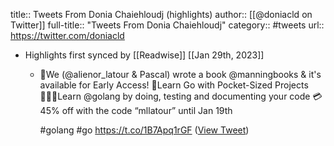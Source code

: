 title:: Tweets From Donia Chaiehloudj (highlights)
author:: [[@doniacld on Twitter]]
full-title:: "Tweets From Donia Chaiehloudj"
category:: #tweets
url:: https://twitter.com/doniacld

- Highlights first synced by [[Readwise]] [[Jan 29th, 2023]]
	- 📘We (@alienor_latour & Pascal) wrote a book @manningbooks & it's available for Early Access!
	  👛Learn Go with Pocket-Sized Projects 
	  🧑🏽‍💻Learn @golang by doing, testing and documenting your code
	  💳45% off with the code “mllatour” until Jan 19th
	  
	  #golang #go
	  https://t.co/1B7Apq1rGF ([View Tweet](https://twitter.com/doniacld/status/1611050295059939331))